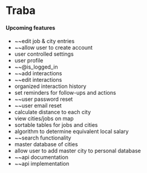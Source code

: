 # Traba

#### Upcoming features
- ~~edit job & city entries
- ~~allow user to create account
- user controlled settings
- user profile
- ~~@is_logged_in
- ~~add interactions
- ~~edit interactions
- organized interaction history
- set reminders for follow-ups and actions
- ~~user password reset
- ~~user email reset
- calculate distance to each city
- view cities/jobs on map
- sortable tables for jobs and cities
- algorithm to determine equivalent local salary
- ~~search functionality
- master database of cities
- allow user to add master city to personal database
- ~~api documentation
- ~~api implementation

